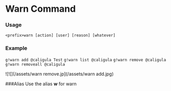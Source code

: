 # Warn Command
### Usage


`<prefix>warn [action] [user] [reason] [whatever]`

### Example
`g!warn add @caligula Test`
`g!warn list @caligula`
`g!warn remove @caligula`
`g!warn removeall @caligula`

![![](/assets/warn remove.jp](/assets/warn add.jpg)

###Alias 
Use the alias **w** for warn